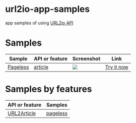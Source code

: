 # url2io-app-samples

app samples of using [URL2io API](http://www.url2io.com/docs)


# Samples

Sample | API or feature | Screenshot | Link
--- | --- | --- | ---
<a href="https://github.com/url2io/url2io-app-samples/blob/master/pageless.html">Pageless</a> | <a href="#url2article">article</a> | <a target='_blank' href='https://github.com/url2io/url2io-app-samples/blob/master/pageless/pageless.png'><img src='https://raw.githubusercontent.com/url2io/url2io-app-samples/master/pageless/pageless_thumbnail.png'></a> | <a href='http://blog.url2io.com/url2io-app-samples/pageless/' target='_blank'>Try it now</a>

# Samples by features

API or feature | Samples
--- | ---
[URL2Article](http://www.url2io.com/docs#url2article) | <a href="https://github.com/url2io/url2io-app-samples/blob/master/pageless/index.html">pageless</a> 
